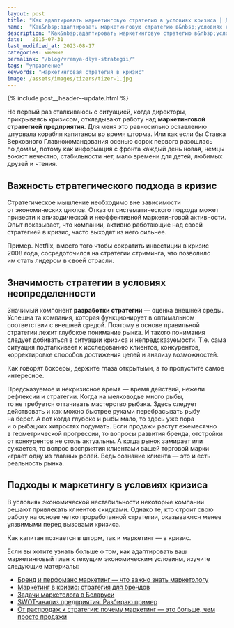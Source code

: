 ```yaml
---
layout: post
title: "Как адаптировать маркетинговую стратегию в условиях кризиса | Дмитрий Бартошевич"
name:  "Как&nbsp;адаптировать маркетинговую стратегию в&nbsp;условиях кризиса: необходимость и&nbsp;рекомендации"
description: "Как&nbsp;адаптировать маркетинговую стратегию в&nbsp;условиях кризиса? Почему стратегическое мышление важно и&nbsp;какие подходы к&nbsp;маркетингу оказываются наиболее эффективными."
date:   2015-07-31
last_modified_at: 2023-08-17
categories: мнение
permalink: "/blog/vremya-dlya-strategii/"
tags: "управление"
keywords: "маркетинговая стратегия в кризис"
image: /assets/images/tizers/tizer-1.jpg
---
```


{% include post__header--update.html %}

<p>Не&nbsp;первый раз сталкиваюсь с&nbsp;ситуацией, когда директоры, прикрываясь кризисом, откладывают работу над <b>маркетинговой стратегией предприятия</b>. Для меня это равносильно оставлению штурвала корабля капитаном во&nbsp;время шторма. Или как если&nbsp;бы Ставка Верховного Главнокомандования осенью сорок первого разошлась по&nbsp;домам, потому как информация с&nbsp;фронта каждый день новая, немцы воюют нечестно, стабильности нет, мало времени для детей, любимых друзей и&nbsp;чтения.</p>


<section class="row-gap--m">
<h2 class="section__title h1 bold">Важность стратегического подхода в&nbsp;кризис </h2>
<p>Стратегическое мышление необходимо вне зависимости от&nbsp;экономических циклов. Отказ от&nbsp;систематического подхода может привести к&nbsp;эпизодической и&nbsp;неэффективной маркетинговой активности. Опыт показывает, что компании, активно работающие над своей стратегией в&nbsp;кризис, часто выходят из&nbsp;него сильнее.</p>
<p><span class="bold">Пример.</span> Netflix, вместо того чтобы сократить инвестиции в&nbsp;кризис 2008&nbsp;года, сосредоточился на&nbsp;стратегии стриминга, что позволило им&nbsp;стать лидером в&nbsp;своей отрасли.</p>
</section>


<section class="row-gap--m">
<h2 class="section__title  h1 bold">Значимость стратегии в&nbsp;условиях неопределенности</h2>
<p>Значимый компонент <b>разработки стратегии</b>&nbsp;— оценка внешней среды. Успешна та&nbsp;компания, которая функционирует в&nbsp;оптимальном соответствии с&nbsp;внешней средой. Поэтому в&nbsp;основе правильной стратегии лежит глубокое понимание рынка. И&nbsp;такого понимания следует добиваться в&nbsp;ситуации кризиса и&nbsp;непредсказуемости. Т.е. сама ситуация подталкивает к&nbsp;исследованию клиентов, конкурентов, корректировке способов достижения целей и&nbsp;анализу возможностей. </p>


<p class="post__note h2 max-width-text">Как говорят боксеры, держите глаза открытыми, а&nbsp;то&nbsp;пропустите самое интересное.</p>



<p>Предсказуемое и&nbsp;некризисное время&nbsp;— время действий, нежели рефлексии и&nbsp;стратегии. Когда на&nbsp;мелководье много рыбы, то&nbsp;не&nbsp;требуется оттачивать мастерство рыбака. Здесь следует действовать и&nbsp;как можно быстрее руками перебрасывать рыбу на&nbsp;берег. А&nbsp;вот когда глубоко и&nbsp;рыбы мало, то&nbsp;здесь уже пора и&nbsp;о&nbsp;рыбацких хитростях подумать. Если продажи растут ежемесячно в&nbsp;геометрической прогрессии, то&nbsp;вопросы развития бренда, отстройки от&nbsp;конкурентов не&nbsp;столь актуальны. А&nbsp;когда рынок замирает или сужается, то&nbsp;вопрос восприятия клиентами вашей торговой марки играет одну из&nbsp;главных ролей. Ведь сознание клиента&nbsp;— это и&nbsp;есть реальность рынка.</p>

</section>


<section class="row-gap--m">
<h2 class="section__title  h1 bold">Подходы к&nbsp;маркетингу в&nbsp;условиях кризиса</h2>


<p>В&nbsp;условиях экономической нестабильности некоторые компании решают привлекать клиентов скидками. Однако&nbsp;те, кто строит свою работу на&nbsp;основе четко проработанной стратегии, оказываются менее уязвимыми перед вызовами кризиса.</p>
<p class="post__note h2">Как капитан познается в&nbsp;шторм, так и&nbsp;маркетинг&nbsp;— в&nbsp;кризис. </p>



<p class="mb-m mt-m"> Если вы&nbsp;хотите узнать больше о&nbsp;том, как адаптировать ваш маркетинговый план к&nbsp;текущим экономическим условиям, изучите следующие материалы:</p>
<ul class="addictive-spacing">
<li class="list-li">
  <a href="/blog/perfomance-and-brand-marketing/" class="link">Бренд и&nbsp;перфоманс маркетинг&nbsp;&mdash; что важно знать маркетологу</a>
</li>
<li class="list-li">
  <a href="/blog/marketing-v-krizis/" class="link"> Маркетинг в&nbsp;кризис: стратегия для брендов</a>
</li>
<li class="list-li">
  <a href="/blog/marketing-in-belarus/" class="link"> Задачи маркетолога в&nbsp;Беларуси</a>
</li>
<li class="list-li">
  <a href="/blog/primer-swot-analiza/" class="link"> SWOT-анализ предприятия. Разбираю пример </a>
</li>
<li class="list-li">
  <a href="/blog/marketing-bolshe-chem-prodazhi/" class="link"> От&nbsp;распродаж к&nbsp;стратегии: почему маркетинг&nbsp;&mdash; это больше, чем просто продажи </a>
</li>
</ul>
</section>
